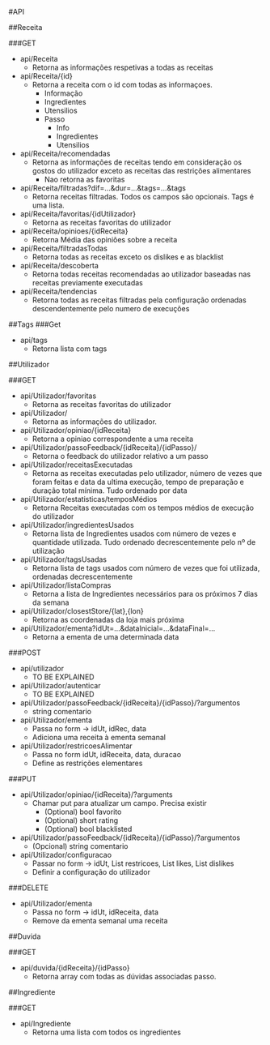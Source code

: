 
#API

##Receita

###GET
* api/Receita
  * Retorna as informações respetivas a todas as receitas
* api/Receita/{id}
  * Retorna a receita com o id com todas as informaçoes.
    * Informação
    * Ingredientes
    * Utensilios
    * Passo
      * Info
      * Ingredientes
      * Utensilios
* api/Receita/recomendadas
  * Retorna as informações de receitas tendo em consideração os gostos do utilizador exceto as receitas das restrições alimentares
    * Nao retorna as favoritas  
* api/Receita/filtradas?dif=...&dur=...&tags=...&tags
  * Retorna receitas filtradas. Todos os campos são opcionais. Tags é uma lista.
* api/Receita/favoritas/{idUtilizador}
  * Retorna as receitas favoritas do utilizador
* api/Receita/opinioes/{idReceita}
  * Retorna Média das opiniões sobre a receita
* api/Receita/filtradasTodas
  * Retorna todas as receitas exceto os dislikes e as blacklist
* api/Receita/descoberta
  * Retorna todas receitas recomendadas ao utilizador baseadas nas receitas previamente executadas 
* api/Receita/tendencias
  * Retorna todas as receitas filtradas pela configuração ordenadas descendentemente pelo numero de execuções

##Tags
###Get
* api/tags
    * Retorna lista com tags



##Utilizador

###GET
* api/Utilizador/favoritas
  * Retorna as receitas favoritas do utilizador
* api/Utilizador/
  * Retorna as informações do utilizador.
* api/Utilizador/opiniao/{idReceita}
  * Retorna a opiniao correspondente a uma receita 
* api/Utilizador/passoFeedback/{idReceita}/{idPasso}/
  * Retorna o feedback do utilizador relativo a um passo
* api/Utilizador/receitasExecutadas
  * Retorna as receitas executadas pelo utilizador, número de vezes que foram feitas e data da ultima execução, tempo de preparação e duração total mínima. Tudo ordenado por data
* api/Utilizador/estatisticas/temposMédios
  * Retorna Receitas executadas com os tempos médios de execução do utilizador
* api/Utilizador/ingredientesUsados
  * Retorna lista de Ingredientes usados com número de vezes e quantidade utilizada. Tudo ordenado decrescentemente pelo nº de utilização
* api/Utilizador/tagsUsadas
  * Retorna lista de tags usados com número de vezes que foi utilizada, ordenadas decrescentemente 
* api/Utilizador/listaCompras
  * Retorna a lista de Ingredientes necessários para os próximos 7 dias da semana
* api/Utilizador/closestStore/{lat},{lon}
  * Retorna as coordenadas da loja mais próxima
* api/Utilizador/ementa?idUt=...&dataInicial=...&dataFinal=...
  * Retorna a ementa de uma determinada data


###POST
* api/utilizador
  * TO BE EXPLAINED
* api/Utilizador/autenticar
  * TO BE EXPLAINED
* api/Utilizador/passoFeedback/{idReceita}/{idPasso}/?argumentos
    * string comentario
* api/Utilizador/ementa
    * Passa no form -> idUt, idRec, data 
    * Adiciona uma receita à ementa semanal
* api/Utilizador/restricoesAlimentar
    * Passa no form idUt, idReceita, data, duracao
    * Define as restrições elementares

###PUT
* api/Utilizador/opiniao/{idReceita}/?arguments
  * Chamar put para atualizar um campo. Precisa existir
    * (Optional) bool favorito
    * (Optional) short rating
    * (Optional) bool blacklisted
* api/Utilizador/passoFeedback/{idReceita}/{idPasso}/?argumentos
    * (Opcional) string comentario 
* api/Utilizador/configuracao
    * Passar no form -> idUt, List<int> restricoes, List<int> likes, List<int> dislikes
    * Definir a configuração do utilizador

###DELETE
* api/Utilizador/ementa
  * Passa no form ->  idUt, idReceita, data
  * Remove da ementa semanal uma receita


##Duvida

###GET
* api/duvida/{idReceita}/{idPasso}
  * Retorna array com todas as dúvidas associadas passo.

##Ingrediente

###GET
* api/Ingrediente
  * Retorna uma lista com todos os ingredientes